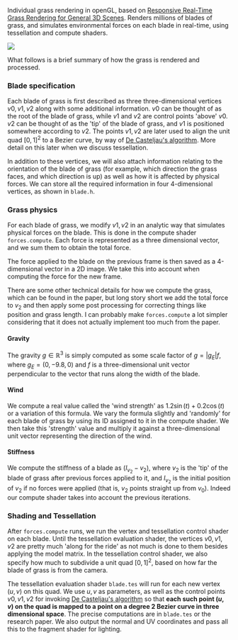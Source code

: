 Individual grass rendering in openGL, based on [Responsive Real-Time Grass Rendering for General 3D Scenes](https://www.cg.tuwien.ac.at/research/publications/2017/JAHRMANN-2017-RRTG/JAHRMANN-2017-RRTG-draft.pdf). Renders millions of blades of grass, and simulates environmental forces on each blade in real-time, using tessellation and compute shaders. 

![](https://github.com/daustria/GrassRenderer/blob/master/resources/grass_gif.gif)

What follows is a brief summary of how the grass is rendered and processed.

### Blade specification  
Each blade of grass is first described as three three-dimensional vertices $v0, v1, v2$ along with some additional information. $v0$ can be thought of
as the root of the blade of grass, while $v1$ and $v2$ are control points 'above' $v0$. $v2$ can be thought of as the 'tip' of the blade of grass,
and $v1$ is positioned somewhere according to $v2$. The points $v1,v2$ are later used to align the unit quad $[0,1]^2$ to a Bezier curve,
by way of [De Casteljau's algorithm](https://en.wikipedia.org/wiki/De_Casteljau%27s_algorithm). More detail on this later when we discuss tessellation.

In addition to these vertices, we will also attach information relating to the orientation of the blade of grass (for example, which direction the grass faces, and which direction is up) 
as well as how it is affected by physical forces. We can store all the required information in four 4-dimensional vertices, as shown in `blade.h`.

### Grass physics
 
For each blade of grass, we modify $v1, v2$ in an analytic way that simulates physical forces on the blade. This is done in the compute shader `forces.compute`. 
Each force is represented as a three dimensional vector, and we sum them to obtain the total force.

The force applied to the blade on the previous frame is then saved as a 4-dimensional vector in a 2D image. We take this into account when 
computing the force for the new frame.
 
There are some other technical details for how we compute the grass, which can be found in the paper, but 
long story short we add the total force to $v_2$ and then apply some post processing for correcting things like position and grass length.
I can probably make `forces.compute` a lot simpler considering that it does not actually implement too much from the paper. 

#### Gravity

The gravity $g \in \mathbb{R}^3$ is simply computed as some scale factor of $g=|g_E|f$, where $g_E = (0, -9.8, 0)$ and $f$ is a 
three-dimensional unit vector perpendicular to the vector that runs along the width of the blade. 

#### Wind

We compute a real value called the 'wind strength' as $1.2 \sin(t) + 0.2 \cos(t)$ or a variation of this formula. We vary the formula
slightly and 'randomly' for each blade of grass by using its ID assigned to it in the compute shader. We then take this 'strength' value and
multiply it against a three-dimensional unit vector representing the direction of the wind.

#### Stiffness

We compute the stiffness of a blade as $(I_{v_2} - {v_2})$, where $v_2$ is the 'tip' of the blade of grass after previous forces applied to it, and $I_{v_2}$ 
is the initial position of $v_2$ if no forces were applied (that is, $v_2$ points straight up from $v_0$). Indeed our compute shader takes into account the previous iterations.

### Shading and Tessellation

After `forces.compute` runs, we run the vertex and tessellation control shader on each blade. Until the tessellation evaluation shader, the vertices $v0,v1,v2$ are pretty much 'along for the ride' as not much is done to them besides applying the model matrix. In the tessellation control shader, we also specify how much to subdivide a unit quad $[0,1]^2$, based on how far the blade of grass is from the camera.

The tessellation evaluation shader `blade.tes` will run for each new vertex $(u,v)$ on this quad. We use $u,v$ as parameters, as well as the control points $v0, v1, v2$ for invoking
[De Casteljau's algorithm](https://en.wikipedia.org/wiki/De_Casteljau%27s_algorithm) so that **each such point $(u,v)$ on the quad is mapped to a point on a degree 2 Bezier curve in three dimensional space**. The precise computations are in `blade.tes` or the research paper. We also output the normal and UV coordinates and pass all this to the fragment shader for lighting.

